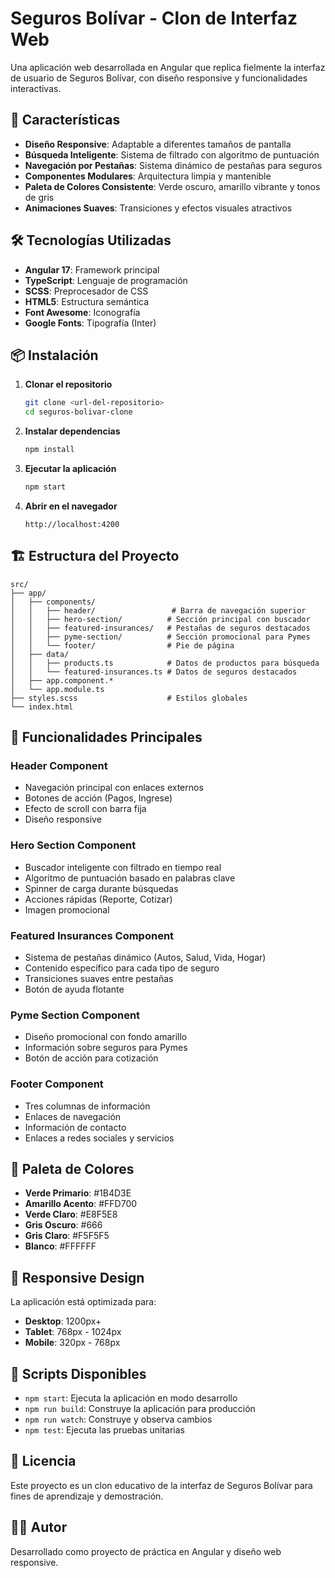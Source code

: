 # Seguros Bolívar - Clon de Interfaz Web

Una aplicación web desarrollada en Angular que replica fielmente la interfaz de usuario de Seguros Bolívar, con diseño responsive y funcionalidades interactivas.

## 🚀 Características

- **Diseño Responsive**: Adaptable a diferentes tamaños de pantalla
- **Búsqueda Inteligente**: Sistema de filtrado con algoritmo de puntuación
- **Navegación por Pestañas**: Sistema dinámico de pestañas para seguros
- **Componentes Modulares**: Arquitectura limpia y mantenible
- **Paleta de Colores Consistente**: Verde oscuro, amarillo vibrante y tonos de gris
- **Animaciones Suaves**: Transiciones y efectos visuales atractivos

## 🛠️ Tecnologías Utilizadas

- **Angular 17**: Framework principal
- **TypeScript**: Lenguaje de programación
- **SCSS**: Preprocesador de CSS
- **HTML5**: Estructura semántica
- **Font Awesome**: Iconografía
- **Google Fonts**: Tipografía (Inter)

## 📦 Instalación

1. **Clonar el repositorio**
   ```bash
   git clone <url-del-repositorio>
   cd seguros-bolivar-clone
   ```

2. **Instalar dependencias**
   ```bash
   npm install
   ```

3. **Ejecutar la aplicación**
   ```bash
   npm start
   ```

4. **Abrir en el navegador**
   ```
   http://localhost:4200
   ```

## 🏗️ Estructura del Proyecto

```
src/
├── app/
│   ├── components/
│   │   ├── header/                 # Barra de navegación superior
│   │   ├── hero-section/          # Sección principal con buscador
│   │   ├── featured-insurances/   # Pestañas de seguros destacados
│   │   ├── pyme-section/          # Sección promocional para Pymes
│   │   └── footer/                # Pie de página
│   ├── data/
│   │   ├── products.ts            # Datos de productos para búsqueda
│   │   └── featured-insurances.ts # Datos de seguros destacados
│   ├── app.component.*
│   └── app.module.ts
├── styles.scss                    # Estilos globales
└── index.html
```

## 🎯 Funcionalidades Principales

### Header Component
- Navegación principal con enlaces externos
- Botones de acción (Pagos, Ingrese)
- Efecto de scroll con barra fija
- Diseño responsive

### Hero Section Component
- Buscador inteligente con filtrado en tiempo real
- Algoritmo de puntuación basado en palabras clave
- Spinner de carga durante búsquedas
- Acciones rápidas (Reporte, Cotizar)
- Imagen promocional

### Featured Insurances Component
- Sistema de pestañas dinámico (Autos, Salud, Vida, Hogar)
- Contenido específico para cada tipo de seguro
- Transiciones suaves entre pestañas
- Botón de ayuda flotante

### Pyme Section Component
- Diseño promocional con fondo amarillo
- Información sobre seguros para Pymes
- Botón de acción para cotización

### Footer Component
- Tres columnas de información
- Enlaces de navegación
- Información de contacto
- Enlaces a redes sociales y servicios

## 🎨 Paleta de Colores

- **Verde Primario**: #1B4D3E
- **Amarillo Acento**: #FFD700
- **Verde Claro**: #E8F5E8
- **Gris Oscuro**: #666
- **Gris Claro**: #F5F5F5
- **Blanco**: #FFFFFF

## 📱 Responsive Design

La aplicación está optimizada para:
- **Desktop**: 1200px+
- **Tablet**: 768px - 1024px
- **Mobile**: 320px - 768px

## 🔧 Scripts Disponibles

- `npm start`: Ejecuta la aplicación en modo desarrollo
- `npm run build`: Construye la aplicación para producción
- `npm run watch`: Construye y observa cambios
- `npm test`: Ejecuta las pruebas unitarias

## 📄 Licencia

Este proyecto es un clon educativo de la interfaz de Seguros Bolívar para fines de aprendizaje y demostración.

## 👨‍💻 Autor

Desarrollado como proyecto de práctica en Angular y diseño web responsive.










